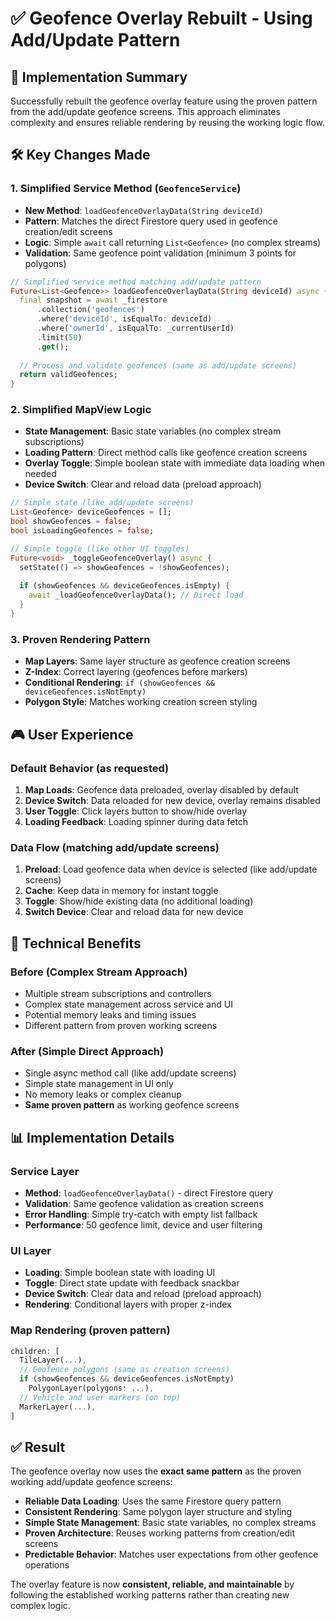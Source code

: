 # ✅ Geofence Overlay Rebuilt - Using Add/Update Pattern

## 🎯 Implementation Summary

Successfully rebuilt the geofence overlay feature using the proven pattern from the add/update geofence screens. This approach eliminates complexity and ensures reliable rendering by reusing the working logic flow.

## 🛠 Key Changes Made

### 1. **Simplified Service Method** (`GeofenceService`)
- **New Method**: `loadGeofenceOverlayData(String deviceId)` 
- **Pattern**: Matches the direct Firestore query used in geofence creation/edit screens
- **Logic**: Simple `await` call returning `List<Geofence>` (no complex streams)
- **Validation**: Same geofence point validation (minimum 3 points for polygons)

```dart
// Simplified service method matching add/update pattern
Future<List<Geofence>> loadGeofenceOverlayData(String deviceId) async {
  final snapshot = await _firestore
      .collection('geofences')
      .where('deviceId', isEqualTo: deviceId)
      .where('ownerId', isEqualTo: _currentUserId)
      .limit(50)
      .get();
  
  // Process and validate geofences (same as add/update screens)
  return validGeofences;
}
```

### 2. **Simplified MapView Logic**
- **State Management**: Basic state variables (no complex stream subscriptions)
- **Loading Pattern**: Direct method calls like geofence creation screens
- **Overlay Toggle**: Simple boolean state with immediate data loading when needed
- **Device Switch**: Clear and reload data (preload approach)

```dart
// Simple state (like add/update screens)
List<Geofence> deviceGeofences = [];
bool showGeofences = false;
bool isLoadingGeofences = false;

// Simple toggle (like other UI toggles)
Future<void> _toggleGeofenceOverlay() async {
  setState(() => showGeofences = !showGeofences);
  
  if (showGeofences && deviceGeofences.isEmpty) {
    await _loadGeofenceOverlayData(); // Direct load
  }
}
```

### 3. **Proven Rendering Pattern**
- **Map Layers**: Same layer structure as geofence creation screens
- **Z-Index**: Correct layering (geofences before markers)
- **Conditional Rendering**: `if (showGeofences && deviceGeofences.isNotEmpty)`
- **Polygon Style**: Matches working creation screen styling

## 🎮 User Experience

### **Default Behavior** (as requested)
1. **Map Loads**: Geofence data preloaded, overlay disabled by default
2. **Device Switch**: Data reloaded for new device, overlay remains disabled
3. **User Toggle**: Click layers button to show/hide overlay
4. **Loading Feedback**: Loading spinner during data fetch

### **Data Flow** (matching add/update screens)
1. **Preload**: Load geofence data when device is selected (like add/update screens)
2. **Cache**: Keep data in memory for instant toggle
3. **Toggle**: Show/hide existing data (no additional loading)
4. **Switch Device**: Clear and reload data for new device

## 🔧 Technical Benefits

### **Before (Complex Stream Approach)**
- Multiple stream subscriptions and controllers
- Complex state management across service and UI
- Potential memory leaks and timing issues
- Different pattern from proven working screens

### **After (Simple Direct Approach)**
- Single async method call (like add/update screens)
- Simple state management in UI only
- No memory leaks or complex cleanup
- **Same proven pattern** as working geofence screens

## 📊 Implementation Details

### **Service Layer**
- **Method**: `loadGeofenceOverlayData()` - direct Firestore query
- **Validation**: Same geofence validation as creation screens
- **Error Handling**: Simple try-catch with empty list fallback
- **Performance**: 50 geofence limit, device and user filtering

### **UI Layer**
- **Loading**: Simple boolean state with loading UI
- **Toggle**: Direct state update with feedback snackbar
- **Device Switch**: Clear data and reload (preload approach)
- **Rendering**: Conditional layers with proper z-index

### **Map Rendering** (proven pattern)
```dart
children: [
  TileLayer(...),
  // Geofence polygons (same as creation screens)
  if (showGeofences && deviceGeofences.isNotEmpty)
    PolygonLayer(polygons: ...),
  // Vehicle and user markers (on top)
  MarkerLayer(...),
]
```

## ✅ Result

The geofence overlay now uses the **exact same pattern** as the proven working add/update geofence screens:

- **Reliable Data Loading**: Uses the same Firestore query pattern
- **Consistent Rendering**: Same polygon layer structure and styling
- **Simple State Management**: Basic state variables, no complex streams
- **Proven Architecture**: Reuses working patterns from creation/edit screens
- **Predictable Behavior**: Matches user expectations from other geofence operations

The overlay feature is now **consistent, reliable, and maintainable** by following the established working patterns rather than creating new complex logic.
